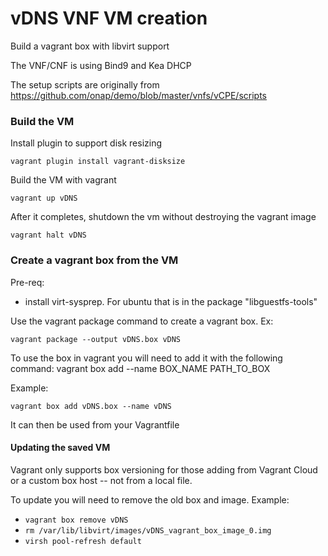 # vDNS VNF VM creation

Build a vagrant box with libvirt support

The VNF/CNF is using Bind9 and Kea DHCP

The setup scripts are originally from https://github.com/onap/demo/blob/master/vnfs/vCPE/scripts

### Build the VM

Install plugin to support disk resizing

`vagrant plugin install vagrant-disksize`

Build the VM with vagrant

`vagrant up vDNS`

After it completes, shutdown the vm without destroying the vagrant image

`vagrant halt vDNS`

### Create a vagrant box from the VM

Pre-req:
- install virt-sysprep. For ubuntu that is in the package "libguestfs-tools"

Use the vagrant package command to create a vagrant box. Ex:

```
vagrant package --output vDNS.box vDNS
```

To use the box in vagrant you will need to add it with the following command: vagrant box add --name BOX_NAME PATH_TO_BOX

Example:

```
vagrant box add vDNS.box --name vDNS
```

It can then be used from your Vagrantfile

#### Updating the saved VM

Vagrant only supports box versioning for those adding from Vagrant
Cloud or a custom box host -- not from a local file.

To update you will need to remove the old box and image. Example:

- `vagrant box remove vDNS`
- `rm /var/lib/libvirt/images/vDNS_vagrant_box_image_0.img`
- `virsh pool-refresh default`

